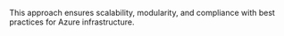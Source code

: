 This approach ensures scalability, modularity, and compliance with best practices for Azure infrastructure.